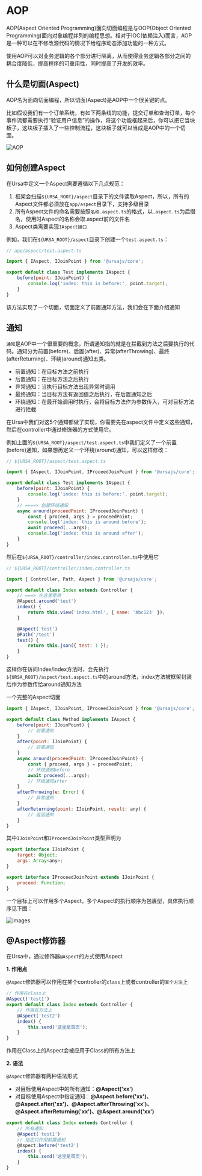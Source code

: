# AOP

AOP(Aspect Oriented Programming)面向切面编程是与OOP(Object Oriented Programming)面向对象编程并列的编程思想。相对于IOC(依赖注入)而言，AOP是一种可以在不修改源代码的情况下给程序动态添加功能的一种方式。

使用AOP可以对业务逻辑的各个部分进行隔离，从而使得业务逻辑各部分之间的耦合度降低，提高程序的可重用性，同时提高了开发的效率。

## 什么是切面(Aspect)

AOP名为面向切面编程，所以切面(Aspect)是AOP中一个很关键的点。

比如假设我们有一个订单系统，有如下两条线的功能，提交订单和查询订单，每个事件流都需要执行“验证用户信息”的操作，将这个功能框起来后，你可以把它当块板子，这块板子插入了一些控制流程，这块板子就可以当成是AOP中的一个切面。

![AOP](../assets/images/AOP-aspect.png)

## 如何创建Aspect

在Ursa中定义一个Aspect需要遵循以下几点规范：
1. 框架会扫描`${URSA_ROOT}/aspect`目录下的文件读取Aspect，所以，所有的Aspect文件都必须放在`app/aspect`目录下，支持多级目录
2. 所有Aspect文件的命名需要按照`名称.aspect.ts`的格式，以`.aspect.ts`为后缀名，使用时Aspect的名称会取.aspect前的文件名
3. Aspect类需要实现`IAspect接口`

例如，我们在`${URSA_ROOT}/aspect`目录下创建一个`test.aspect.ts`：

```javascript
// app/aspect/test.aspect.ts

import { IAspect, IJoinPoint } from '@ursajs/core';

export default class Test implements IAspect {
    before(point: IJoinPoint) {
        console.log('index: this is before:', point.target);
    }
}

```

该方法实现了一个切面，切面定义了前置通知方法，我们会在下面介绍通知

## 通知

`通知`是AOP中一个很重要的概念，所谓通知指的就是在拦截到方法之后要执行的代码。通知分为前置(before)、后置(after)、异常(afterThrowing)、最终(afterReturning)、环绕(around)通知五类。

- 前置通知：在目标方法之前执行
- 后置通知：在目标方法之后执行
- 异常通知：当执行目标方法出现异常时调用
- 最终通知：当目标方法有返回值之后执行，在后置通知之后
- 环绕通知：在最开始调用时执行，会将目标方法作为参数传入，可对目标方法进行拦截

在Ursa中我们对这5个通知都做了实现，你需要先在aspect文件中定义这些通知，然后在controller中通过修饰器的方式使用它。

例如上面的`${URSA_ROOT}/aspect/test.aspect.ts`中我们定义了一个前置(before)通知，如果想再定义一个环绕(around)通知，可以这样修改：

```javascript
// ${URSA_ROOT}/aspect/test.aspect.ts

import { IAspect, IJoinPoint, IProceedJoinPoint } from '@ursajs/core';

export default class Test implements IAspect {
    before(point: IJoinPoint) {
        console.log('index: this is before:', point.target);
    }
    // ====> 创建环绕通知
    async around(proceedPoint: IProceedJoinPoint) {
        const { proceed, args } = proceedPoint;
        console.log('index: this is around before');
        await proceed(...args);
        console.log('index: this is around after');
    }
}
```

然后在`${URSA_ROOT}/controller/index.controller.ts`中使用它

```javascript
// ${URSA_ROOT}/controller/index.controller.ts

import { Controller, Path, Aspect } from '@ursajs/core';

export default class Index extends Controller {
    // ===> 在这里使用
    @Aspect.around('test')
    index() {
        return this.view('index.html', { name: 'Abc123' });
    }

    @Aspect('test')
    @Path('/test')
    test() {
        return this.json({ test: 1 });
    }
}
```

这样你在访问Index/index方法时，会先执行`${URSA_ROOT}/aspect/test.aspect.ts`中的around方法，index方法被框架封装后作为参数传给around通知方法

一个完整的Aspect切面

```javascript
import { IAspect, IJoinPoint, IProceedJoinPoint } from '@ursajs/core';

export default class Method implements IAspect {
    before(point: IJoinPoint) {
        // 前置通知
    }
    after(point: IJoinPoint) {
        // 后置通知
    }
    async around(proceedPoint: IProceedJoinPoint) {
        const { proceed, args } = proceedPoint;
        // 环绕通知before
        await proceed(...args);
        // 环绕通知after
    }
    afterThrowing(e: Error) {
        // 异常通知
    }
    afterReturning(point: IJoinPoint, result: any) {
        // 返回通知
    }
}
```

其中`IJoinPoint`和`IProceedJoinPoint`类型声明为

```javascript
export interface IJoinPoint {
    target: Object;
    args: Array<any>;
}

export interface IProceedJoinPoint extends IJoinPoint {
    proceed: Function;
}
```

一个目标上可以作用多个Aspect，多个Aspect的执行顺序为包裹型，具体执行顺序见下图：

![images](../assets/images/AOP-notice.png)

## @Aspect修饰器

在Ursa中，通过修饰器`@Aspect`的方式使用Aspect

**1. 作用点**

`@Aspect`修饰器可以作用在某个controller的`class`上或者controller的`某个方法`上

```javascript
// 作用在class上
@Aspect('test1')
export default class Index extends Controller {
    // 作用在方法上
    @Aspect('test2')
    index() {
        this.send('这里是首页');
    }
}
```

作用在Class上的Aspect会被应用于Class的所有方法上

**2. 语法**

`@Aspect`修饰器有两种语法形式
- 对目标使用Aspect中的所有通知：**@Aspect('xx')**
- 对目标使用Aspect中指定通知：**@Aspect.before('xx')、@Aspect.after('xx')、@Aspect.afterThrowing('xx')、@Aspect.afterReturning('xx')、@Aspect.around('xx')**

```javascript
export default class Index extends Controller {
    // 所有通知
    @Aspect('test1')
    // 指定只作用前置通知
    @Aspect.before('test2')
    index() {
        this.send('这里是首页');
    }
}
```
